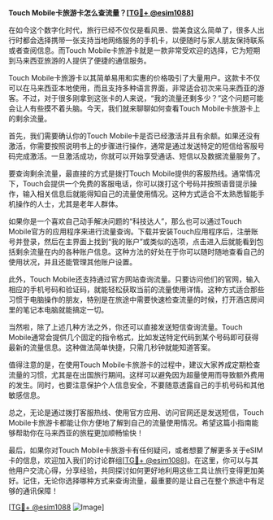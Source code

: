 **Touch Mobile卡旅游卡怎么查流量？[[TG💪+ @esim1088](https://t.me/s/esim1088)]**

在如今这个数字化时代，旅行已经不仅仅是看风景、尝美食这么简单了，很多人出行时都会选择携带一张支持当地网络服务的手机卡，以便随时与家人朋友保持联系或者查阅信息。而Touch Mobile卡旅游卡就是一款非常受欢迎的选择，它为短期到马来西亚旅游的人提供了便捷的通信服务。

Touch Mobile卡旅游卡以其简单易用和实惠的价格吸引了大量用户。这款卡不仅可以在马来西亚本地使用，而且支持多种语言界面，非常适合初次来马来西亚的游客。不过，对于很多刚拿到这张卡的人来说，“我的流量还剩多少？”这个问题可能会让人有些摸不着头脑。今天，我们就来聊聊如何查看Touch Mobile卡旅游卡上的剩余流量。

首先，我们需要确认你的Touch Mobile卡是否已经激活并且有余额。如果还没有激活，你需要按照说明书上的步骤进行操作，通常是通过发送特定的短信给客服号码完成激活。一旦激活成功，你就可以开始享受通话、短信以及数据流量服务了。

要查询剩余流量，最直接的方式是拨打Touch Mobile提供的客服热线。通常情况下，Touch会提供一个免费的客服电话，你可以拨打这个号码并按照语音提示操作，输入相关信息后就能得知自己的流量使用情况。这种方式适合不太熟悉智能手机操作的人士，尤其是老年人群体。

如果你是一个喜欢自己动手解决问题的“科技达人”，那么也可以通过Touch Mobile官方的应用程序来进行流量查询。下载并安装Touch应用程序后，注册账号并登录，然后在主界面上找到“我的账户”或类似的选项，点击进入后就能看到包括剩余流量在内的各种账户信息。这种方法的好处在于你可以随时随地查看自己的使用状况，并且还能管理其他账户设置。

此外，Touch Mobile还支持通过官方网站查询流量。只要访问他们的官网，输入相应的手机号码和验证码，就能轻松获取当前的流量使用详情。这种方式适合那些习惯于电脑操作的朋友，特别是在旅途中需要快速检查流量的时候，打开酒店房间里的笔记本电脑就能搞定一切。

当然啦，除了上述几种方法之外，你还可以直接发送短信查询流量。Touch Mobile通常会提供几个固定的指令格式，比如发送特定代码到某个号码即可获得最新的流量信息。这种做法简单快捷，只需几秒钟就能知道答案。

值得注意的是，在使用Touch Mobile卡旅游卡的过程中，建议大家养成定期检查流量的习惯，尤其是在出国旅行期间。这样可以避免因为超量使用而导致额外费用的发生。同时，也要注意保护个人信息安全，不要随意透露自己的手机号码和其他敏感信息。

总之，无论是通过拨打客服热线、使用官方应用、访问官网还是发送短信，Touch Mobile卡旅游卡都能让你方便地了解到自己的流量使用情况。希望这篇小指南能够帮助你在马来西亚的旅程更加顺畅愉快！

最后，如果你对Touch Mobile卡旅游卡有任何疑问，或者想要了解更多关于eSIM卡的信息，欢迎加入我们的讨论群组[[TG💪+ @esim1088](https://t.me/s/esim1088)]。在这里，你可以与其他用户交流心得，分享经验，共同探讨如何更好地利用这些工具让旅行变得更加美好。记住，无论你选择哪种方式来查询流量，最重要的是让自己在整个旅途中有足够的通讯保障！

[[TG💪+ @esim1088](https://t.me/s/esim1088) ![Image](https://i.postimg.cc/4NQfJmqS/Snipaste-2025-05-13-00-14-12.png)]